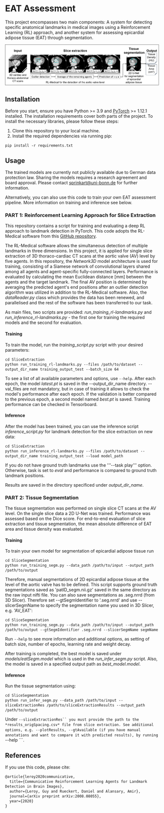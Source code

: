 # EAT Assessment 
This project encompasses two main components: 
A system for detecting specific anatomical landmarks in medical images using a Reinforcement Learning (RL) approach, 
and another system for assessing epicardial adipose tissue (EAT) through segmentation.

![Figure_2](Pipeline.png)

## Installation

Before you start, ensure you have Python >= 3.9 and [PyTorch](https://pytorch.org/) >= 1.12.1 installed. 
The installation requirements cover both parts of the project.
To install the necessary libraries, please follow these steps:

1. Clone this repository to your local machine.
2. Install the required dependencies via running pip:
```
pip install -r requirements.txt
```
    
## Usage

The trained models are currently not publicly available due to German data protection law. 
Sharing the models requires a research agreement and board approval. 
Please contact sprinkart@uni-bonn.de for further information. 

Alternatively, you can also use this code to train your own EAT assessment pipeline.
More information on training and inference see below.

### PART 1: Reinforcement Learning Approach for Slice Extraction 

This repository contains a script for training and evaluating a deep RL approach to landmark detection 
in PyTorch. This code adopts the RL-Medical software from this [GitHub repository](https://github.com/gml16/rl-medical).

The RL-Medical software allows the simultaneous detection of multiple landmarks in three dimensions. In this project, it is applied for single slice extraction of 3D thoraco-cardiac CT scans at the aortic valve (AV) level by five agents.
In this repository, the *Network3D* model architecture is used for training, consisting of a Siamese network of convolutional layers shared among all agents and agent-specific fully-connected layers. 
Performance is evaluated by calculating the mean Euclidean distance [mm] between the agents and the target landmark. 
The final AV position is determined by averaging the predicted agent's end positions after an outlier detection algorithm was utilized in addition to the RL-Medical software. 
Also, the *dataReader.py* class which provides the data has been renewed, and parallelised and the rest of the software has been transferred to our task.

As main files, two scripts are provided: *run_training_rl-landmarks.py* and *run_inference_rl-landmarks.py* - the first one for 
training the required models and the second for evaluation.

#### Training 
To train the model, run the *training_script.py* script with your desired parameters:

```
cd SliceExtraction
python run_training_rl-landmarks.py --files /path/to/dataset --output_dir_name training_output_test --batch_size 64
```

To see a list of all available parameters and options, use ``` --help ```.
After each epoch, the model *latest.pt* is saved in the --output_dir_name directory. 
--val_files are not mandatory, but in case of training it allows to check the model's performance after each epoch. 
If the validation is better compared to the previous epoch, a second model named *best.pt* is saved. 
Training performance can be checked in Tensorboard.

#### Inference 
After the model has been trained, you can use the inference script *inference_script.py* for landmark detection for the slice extraction on new data:

```
cd SliceExtraction
python run_inference_rl-landmarks.py --files /path/to/dataset --output_dir_name training_output_test --load model_path
```
If you do not have ground truth landmarks use the '''--task play''' option. Otherwise, task is set to *eval* and performance is compared to ground truth landmark positions.

Results are saved in the directory specificed under *output_dir_name*.

### PART 2: Tissue Segmemtation ###

The tissue segmentation was performed on single slice CT scans at the AV level. On the single slice data a 2D U-Net was trained. Performance was assessed based on the Dice score.
For end-to-end evaluation of slice extraction and tissue segmentation, the mean absolute difference of EAT area and tissue density was evaluated.

#### Training ####

To train your own model for segmentation of epicardial adipose tissue run

```
cd SliceSegmentation
python run_training_segm.py --data_path /path/to/input --output_path /path/to/output
```

Therefore, manual segmentations of 2D epicardial adipose tissue at the level of the aortic valve has to be defined. This script supports ground truth segmentations saved as 'patID\_segm.nii.gz' saved in the same directory as the raw input nifti file. You can also save segmentations as .seg.nrrd (from 3D Slicer). Therefore set --gtSegmIdentifier to '.seg.nrrd' and use --slicerSegmName to specify the segmentation name you used in 3D Slicer, e.g. 'AV_EAT':

```
cd SliceSegmentation
python run_training_segm.py --data_path /path/to/input --output_path /path/to/output --gtSegmIdentifier .seg.nrrd --slicerSegmName segmName
```

Run ``` --help ``` to see more information and additional options, as setting of batch size, number of epochs, learning rate and weight decay. 

After training is completed, the best model is saved under *models/eatSegm.model* which is used in the *run_infer_segm.py* script. Also, the model is saved in a specified output path as *best\_model.model*.

#### Inference
Run the tissue segmentation using:

```
cd SliceSegmentation
python run_infer_segm.py --data_path /path/to/input --sliceExtractionRes /path/to/sliceExtractionResults --output_path /path/to/output
```
Under ```--sliceExtractionRes`` you must provide the path to the *results_origSpacing.csv* file from slice extraction.
See additional options, e.g. --plotResults, --gtAvailable (if you have manual annotations and want to compare it with predicted results), by running ``` --help ```.

## References 
If you use this code, please cite:

```
@article{leroy2020communicative,
  title={Communicative Reinforcement Learning Agents for Landmark Detection in Brain Images},
  author={Leroy, Guy and Rueckert, Daniel and Alansary, Amir},
  journal={arXiv preprint arXiv:2008.08055},
  year={2020}
}
```
